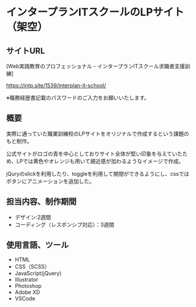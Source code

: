 # インタープランITスクールのLPサイト（架空）　

## サイトURL
[Web実践教育のプロフェッショナル - インタープランITスクール求職者支援訓練]

https://intp.site/1539/interplan-it-school/

※職務経歴書記載のパスワードのご入力をお願いいたします。


## 概要
実際に通っていた職業訓練校のLPサイトをオリジナルで作成するという課題のもと制作。

公式サイトがロゴの青を中心としておりサイト全体が堅い印象を与えていたため、LPでは黄色やオレンジも用いて親近感が加わるようなイメージで作成。

jQuryのslickを利用したり、toggleを利用して開閉ができるようにし、cssではボタンにアニメーションを追加した。

## 担当内容、制作期間
- デザイン:2週間
- コーディング（レスポンシブ対応）：3週間

## 使用言語、ツール
- HTML
- CSS（SCSS）
- JavaScript(jQuery)
- Illustrator
- Photoshop
- Adobe XD
- VSCode
